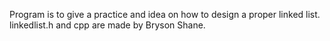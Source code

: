 Program is to give a practice and idea on how to design a proper linked list.
linkedlist.h and cpp are made by Bryson Shane.
